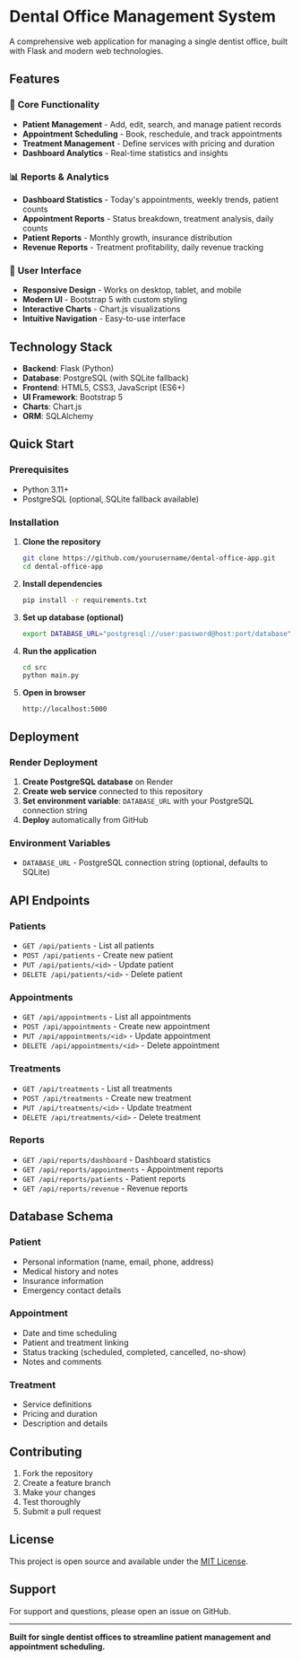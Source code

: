 # Dental Office Management System

A comprehensive web application for managing a single dentist office, built with Flask and modern web technologies.

## Features

### 🏥 **Core Functionality**
- **Patient Management** - Add, edit, search, and manage patient records
- **Appointment Scheduling** - Book, reschedule, and track appointments
- **Treatment Management** - Define services with pricing and duration
- **Dashboard Analytics** - Real-time statistics and insights

### 📊 **Reports & Analytics**
- **Dashboard Statistics** - Today's appointments, weekly trends, patient counts
- **Appointment Reports** - Status breakdown, treatment analysis, daily counts
- **Patient Reports** - Monthly growth, insurance distribution
- **Revenue Reports** - Treatment profitability, daily revenue tracking

### 🎨 **User Interface**
- **Responsive Design** - Works on desktop, tablet, and mobile
- **Modern UI** - Bootstrap 5 with custom styling
- **Interactive Charts** - Chart.js visualizations
- **Intuitive Navigation** - Easy-to-use interface

## Technology Stack

- **Backend**: Flask (Python)
- **Database**: PostgreSQL (with SQLite fallback)
- **Frontend**: HTML5, CSS3, JavaScript (ES6+)
- **UI Framework**: Bootstrap 5
- **Charts**: Chart.js
- **ORM**: SQLAlchemy

## Quick Start

### Prerequisites
- Python 3.11+
- PostgreSQL (optional, SQLite fallback available)

### Installation

1. **Clone the repository**
   ```bash
   git clone https://github.com/yourusername/dental-office-app.git
   cd dental-office-app
   ```

2. **Install dependencies**
   ```bash
   pip install -r requirements.txt
   ```

3. **Set up database (optional)**
   ```bash
   export DATABASE_URL="postgresql://user:password@host:port/database"
   ```

4. **Run the application**
   ```bash
   cd src
   python main.py
   ```

5. **Open in browser**
   ```
   http://localhost:5000
   ```

## Deployment

### Render Deployment

1. **Create PostgreSQL database** on Render
2. **Create web service** connected to this repository
3. **Set environment variable**: `DATABASE_URL` with your PostgreSQL connection string
4. **Deploy** automatically from GitHub

### Environment Variables

- `DATABASE_URL` - PostgreSQL connection string (optional, defaults to SQLite)

## API Endpoints

### Patients
- `GET /api/patients` - List all patients
- `POST /api/patients` - Create new patient
- `PUT /api/patients/<id>` - Update patient
- `DELETE /api/patients/<id>` - Delete patient

### Appointments
- `GET /api/appointments` - List all appointments
- `POST /api/appointments` - Create new appointment
- `PUT /api/appointments/<id>` - Update appointment
- `DELETE /api/appointments/<id>` - Delete appointment

### Treatments
- `GET /api/treatments` - List all treatments
- `POST /api/treatments` - Create new treatment
- `PUT /api/treatments/<id>` - Update treatment
- `DELETE /api/treatments/<id>` - Delete treatment

### Reports
- `GET /api/reports/dashboard` - Dashboard statistics
- `GET /api/reports/appointments` - Appointment reports
- `GET /api/reports/patients` - Patient reports
- `GET /api/reports/revenue` - Revenue reports

## Database Schema

### Patient
- Personal information (name, email, phone, address)
- Medical history and notes
- Insurance information
- Emergency contact details

### Appointment
- Date and time scheduling
- Patient and treatment linking
- Status tracking (scheduled, completed, cancelled, no-show)
- Notes and comments

### Treatment
- Service definitions
- Pricing and duration
- Description and details

## Contributing

1. Fork the repository
2. Create a feature branch
3. Make your changes
4. Test thoroughly
5. Submit a pull request

## License

This project is open source and available under the [MIT License](LICENSE).

## Support

For support and questions, please open an issue on GitHub.

---

**Built for single dentist offices to streamline patient management and appointment scheduling.**

